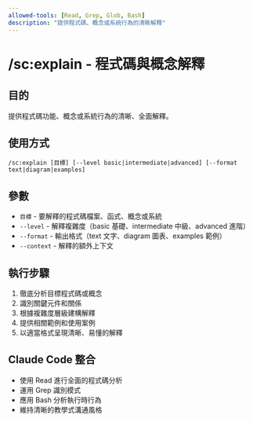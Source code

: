 ```yaml
---
allowed-tools: [Read, Grep, Glob, Bash]
description: "提供程式碼、概念或系統行為的清晰解釋"
---
```


# /sc:explain - 程式碼與概念解釋

## 目的
提供程式碼功能、概念或系統行為的清晰、全面解釋。

## 使用方式
```
/sc:explain [目標] [--level basic|intermediate|advanced] [--format text|diagram|examples]
```

## 參數
- `目標` - 要解釋的程式碼檔案、函式、概念或系統
- `--level` - 解釋複雜度（basic 基礎、intermediate 中級、advanced 進階）
- `--format` - 輸出格式（text 文字、diagram 圖表、examples 範例）
- `--context` - 解釋的額外上下文

## 執行步驟
1. 徹底分析目標程式碼或概念
2. 識別關鍵元件和關係
3. 根據複雜度層級建構解釋
4. 提供相關範例和使用案例
5. 以適當格式呈現清晰、易懂的解釋

## Claude Code 整合
- 使用 Read 進行全面的程式碼分析
- 運用 Grep 識別模式
- 應用 Bash 分析執行時行為
- 維持清晰的教學式溝通風格